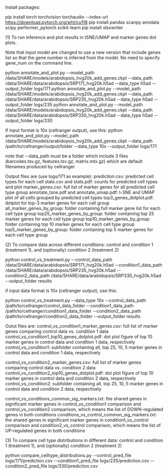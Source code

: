 Install packages:

pip install torch torchvision torchaudio --index-url https://download.pytorch.org/whl/cu118
pip install pandas scanpy anndata scipy performer_pytorch scikit-learn
pip install xlsxwriter

(1) To run inference and plot results in tSNE/UMAP and marker genes dot plots.

Note that input model are changed to use a new version that include genes list so that the gene number is inferred from the model. No need to specify gene_num on the command line.

python annotate_and_plot.py --model_path /data/SHARE/models/arabidopsis_hvg20k_add_genes.ckpt --data_path /data/SHARE/data/arabidopsis/SRP171_hvg20k.h5ad --data_type h5ad --output_folder logs/171
python annotate_and_plot.py --model_path /data/SHARE/models/arabidopsis_hvg20k_add_genes.ckpt --data_path /data/SHARE/data/arabidopsis/SRP235_hvg20k.h5ad --data_type h5ad --output_folder logs/235
python annotate_and_plot.py --model_path /data/SHARE/models/arabidopsis_hvg20k_add_genes.ckpt --data_path /data/SHARE/data/arabidopsis/SRP330_hvg20k.h5ad --data_type h5ad --output_folder logs/330

If input format is 10x (cellranger output), use this:
python annotate_and_plot.py --model_path /data/SHARE/models/arabidopsis_hvg20k_add_genes.ckpt --data_path /path/to/cellranger/output/folder --data_type 10x --output_folder logs/171

note that --data_path must be a folder which include 3 files (barcodes.tsv.gz, features.tsv.gz, matrix.mtx.gz) which are default filenames produced by cellranger

Output files are (use logs/171 as example):
  prediction.csv:                           predicted cell types for each cell
  stats.csv and stats.pdf:                  counts for predicted cell types and plot
  marker_genes.csv:                         full list of marker genes for all predicted cell type group
  annotate_tsne.pdf and annotate_umap.pdf:  t-SNE and UMAP plot of all cells grouped by predicted cell types
  top3_genes_dotplot.pdf:                   dotplot for top-3 marker genes for each cell group
  all_marker_genes_by_group:                folder containing full marker gene list for each cell type group
  top25_marker_genes_by_group:              folder containing top 25 marker genes for each cell type group
  top10_marker_genes_by_group:              folder containing top 10 marker genes for each cell type group
  top5_marker_genes_by_group:               folder containing top 5 marker genes for each cell type group

(2) To compare data across different conditions: control and condition 1 (treatment 1), and (optionally) condition 2 (treatment 2)

python control_vs_treatment.py --control_data_path /data/SHARE/data/arabidopsis/SRP171_hvg20k.h5ad --condition1_data_path /data/SHARE/data/arabidopsis/SRP235_hvg20k.h5ad --condition2_data_path /data/SHARE/data/arabidopsis/SRP330_hvg20k.h5ad --output_folder results

if input data format is 10x (cellranger output), use this:

python control_vs_treatment.py --data_type 10x --control_data_path /path/to/cellranger/control_data_folder --condition1_data_path /path/to/cellranger/condition1_data_folder --condition2_data_path /path/to/cellranger/condition2_data_folder --output_folder results

Outut files are:
  control_vs_condition1_marker_genes.csv:           full list of marker genes comparing control data vs. condition 1 data
  control_vs_condition1_top10_genes_dotplot.pdf:    dot plot figure of top 10 marker genes in control data and condition 1 data, respectively
  control_vs_condition1:                            subfolder containing all, top 25, 10, 5 marker genes in control data and condition 1 data, respectively

  control_vs_condition2_marker_genes.csv:           full list of marker genes comparing control data vs. condition 2 data
  control_vs_condition2_top10_genes_dotplot.pdf:    dot plot figure of top 10 marker genes in control data and condition 2 data, respectively
  control_vs_condition2:                            subfolder containing all, top 25, 10, 5 marker genes in control data and condition 2 data, respectively

  control_vs_conditions_common_sig_markers.txt:     the shared genes in significant marker genes in control_vs_condition1 comparison and control_vs_condition2 comparison, which means the list of DOWN-regulated genes in both conditions 
  conditions_vs_control_common_sig_markers.txt:     the shared genes in significant marker genes in condition1_vs_control comparison and condition2_vs_control comparison, which means the list of UP-regulated genes in both conditions 

(3) To compare cell type distributions in different data: control and condition 1 (treatment 1), and (optionally) condition 2 (treatment 2)

python compare_celltype_distributions.py --control_pred_file logs/171/prediction.csv --condition1_pred_file logs/235/prediction.csv --condition2_pred_file logs/330/prediction.csv
